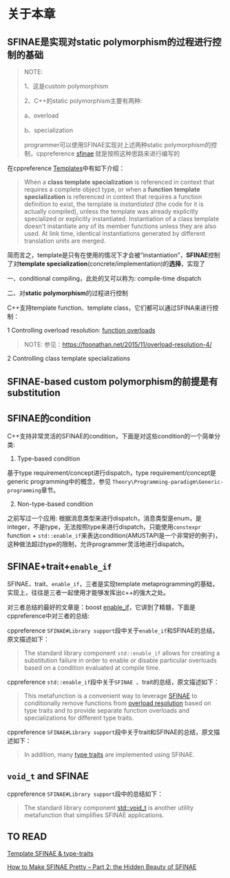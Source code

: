 # 关于本章

## SFINAE是实现对**static polymorphism**的过程进行控制的基础

> NOTE: 
>
> 1、这是custom polymorphism
>
> 2、C++的static polymorphism主要有两种:
>
> a、overload
>
> b、specialization
>
> programmer可以使用SFINAE实现对上述两种static polymorphism的控制，cppreference [sfinae](https://en.cppreference.com/w/cpp/language/sfinae) 就是按照这种思路来进行编写的

在cppreference [Templates](https://en.cppreference.com/w/cpp/language/templates)中有如下介绍：

> When a **class template specialization** is referenced in context that requires a complete object type, or when a **function template specialization** is referenced in context that requires a function definition to exist, the template is *instantiated* (the code for it is actually compiled), unless the template was already explicitly specialized or explicitly instantiated. Instantiation of a class template doesn't instantiate any of its member functions unless they are also used. At link time, identical instantiations generated by different translation units are merged.

简而言之，template是只有在使用的情况下才会被“instantiation”，**SFINAE**控制了对**template specialization**(concrete/implementation)的**选择**，实现了

一、conditional compiling，此处的又可以称为: compile-time dispatch

二、对**static polymorphism**的过程进行控制

C++支持template function、template class，它们都可以通过SFINA来进行控制：

1 Controlling overload resolution: [function overloads](https://en.wikipedia.org/wiki/Overload_resolution) 

> NOTE: 参见：https://foonathan.net/2015/11/overload-resolution-4/

2 Controlling class template specializations

> 



## SFINAE-based custom polymorphism的前提是有substitution



## SFINAE的condition

C++支持非常灵活的SFINAE的condition，下面是对这些condition的一个简单分类: 

1) Type-based condition

基于type requirement/concept进行dispatch，type requirement/concept是generic programming中的概念，参见 `Theory\Programming-paradigm\Generic-programming`章节。

2) Non-type-based condition

之前写过一个应用: 根据消息类型来进行dispatch，消息类型是enum，是integer，不是type，无法按照type来进行dispatch，只能使用`constexpr` function + `std::enable_if`来表达condition(AMUSTAPI是一个非常好的例子)，这种做法超过type的限制，允许programmer灵活地进行dispatch。



## SFINAE+trait+`enable_if`

SFINAE、trait、`enable_if`，三者是实现template metaprogramming的基础，实现上，往往是三者一起使用才能够发挥出c++的强大之处。

对三者总结的最好的文章是：boost [enable_if](https://www.boost.org/doc/libs/1_73_0/libs/core/doc/html/core/enable_if.html)，它讲到了精髓，下面是cppreference中对三者的总结:

cppreference `SFINAE#Library support`段中关于`enable_if`和SFINAE的总结，原文描述如下：

> The standard library component `std::enable_if` allows for creating a substitution failure in order to enable or disable particular overloads based on a condition evaluated at compile time.

cppreference `std::enable_if`段中关于`SFINAE `、trait的总结，原文描述如下：

> This metafunction is a convenient way to leverage [SFINAE](../language/sfinae.html) to conditionally remove functions from [overload resolution](../language/overload_resolution.html) based on type traits and to provide separate function overloads and specializations for different type traits. 

cppreference `SFINAE#Library support`段中关于trait和SFINAE的总结，原文描述如下：

> In addition, many [type traits](../types.html) are implemented using SFINAE.



## `void_t` and SFINAE 

cppreference `SFINAE#Library support`段中的总结如下：

> The standard library component [std::void_t](../types/void_t.html) is another utility metafunction that simplifies SFINAE applications.



## TO READ

[Template SFINAE & type-traits](https://shaharmike.com/cpp/sfinae/)

 

[How to Make SFINAE Pretty – Part 2: the Hidden Beauty of SFINAE](https://www.fluentcpp.com/2018/05/18/make-sfinae-pretty-2-hidden-beauty-sfinae/)

